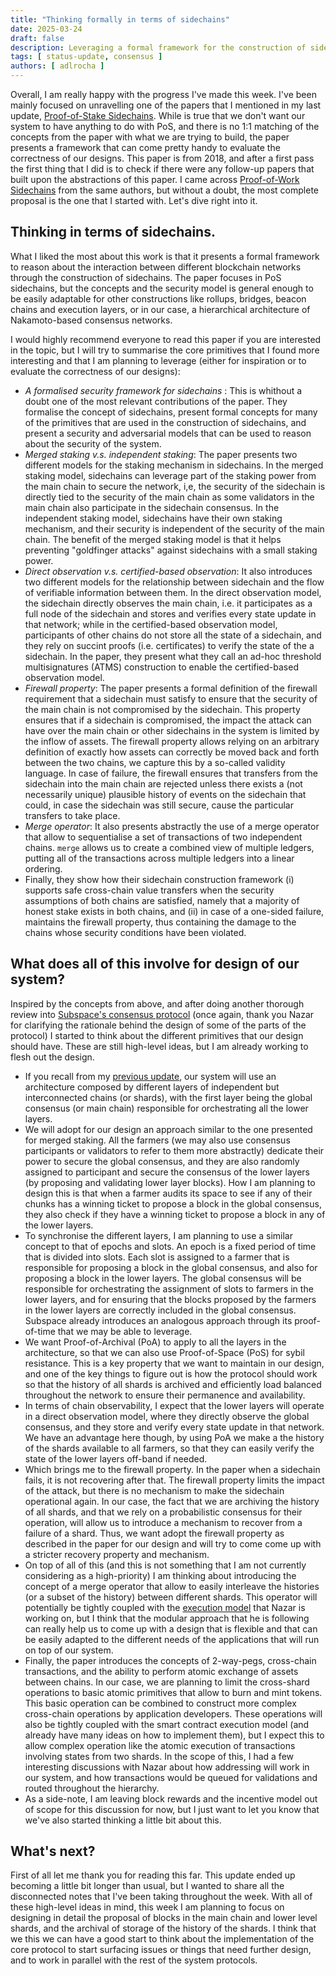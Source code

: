 ```yaml
---
title: "Thinking formally in terms of sidechains"
date: 2025-03-24
draft: false
description: Leveraging a formal framework for the construction of sidechains as a base for our design. 
tags: [ status-update, consensus ]
authors: [ adlrocha ]
---
```


Overall, I am really happy with the progress I've made this week. I've been mainly focused on unravelling one of the papers that I mentioned in my last update, [Proof-of-Stake Sidechains](https://eprint.iacr.org/2018/1239.pdf). While is true that we don't want our system to have anything to do with PoS, and there is no 1:1 matching of the concepts from the paper with what we are trying to build, the paper presents a framework that can come pretty handy to evaluate the correctness of our designs. This paper is from 2018, and after a first pass the first thing that I did is to check if there were any follow-up papers that built upon the abstractions of this paper. I came across [Proof-of-Work Sidechains](https://eprint.iacr.org/2018/1048.pdf) from the same authors, but without a doubt, the most complete proposal is the one that I started with. Let's dive right into it.

## Thinking in terms of sidechains.
What I liked the most about this work is that it presents a formal framework to reason about the interaction between different blockchain networks through the construction of sidechains. The paper focuses in PoS sidechains, but the concepts and the security model is general enough to be easily adaptable for other constructions like rollups, bridges, beacon chains and execution layers, or in our case, a hierarchical architecture of Nakamoto-based consensus networks.

I would highly recommend everyone to read this paper if you are interested in the topic, but I will try to summarise the core primitives that I found more interesting and that I am planning to leverage (either for inspiration or to evaluate the correctness of our designs):
- *A formalised security framework for sidechains*
: This is whithout a doubt one of the most relevant contributions of the paper. They formalise the concept of sidechains, present formal concepts for many of the primitives that are used in the construction of sidechains, and present a security and adversarial models that can be used to reason about the security of the system.
- *Merged staking v.s. independent staking*: The paper presents two different models for the staking mechanism in sidechains. In the merged staking model, sidechains can leverage part of the staking power from the main chain to secure the network, i,e, the security of the sidechain is directly tied to the security of the main chain as some validators in the main chain also participate in the sidechain consensus. In the independent staking model, sidechains have their own staking mechanism, and their security is independent of the security of the main chain. The benefit of the merged staking model is that it helps preventing "goldfinger attacks" against sidechains with a small staking power. 
- *Direct observation v.s. certified-based observation*: It also introduces two different models for the relationship between sidechain and the flow of verifiable information between them. In the direct observation model, the sidechain directly observes the main chain, i.e. it participates as a full node of the sidechain and stores and verifies every state update in that network; while in the certified-based observation model, participants of other chains do not store all the state of a sidechain, and they rely on succint proofs (i.e. certificates) to verify the state of the a sidechain. In the paper, they present what they call an ad-hoc threshold multisignatures (ATMS) construction to enable the certified-based observation model.
- *Firewall property*: The paper presents a formal definition of the firewall requirement that a sidechain must satisfy to ensure that the security of the main chain is not compromised by the sidechain. This property ensures that if a sidechain is compromised, the impact the attack can have over the main chain or other sidechains in the system is limited by the inflow of assets. The firewall property allows relying on an arbitrary definition of exactly how assets can correctly be moved back and forth between the two chains, we capture this by a so-called validity language. In case of failure, the firewall ensures that transfers from the sidechain into the main chain are rejected unless there exists a (not necessarily unique) plausible history of events on the sidechain that could, in case the sidechain
was still secure, cause the particular transfers to take place.
- *Merge operator*: It also presents abstractly the use of a merge operator that allow to sequentialise a set of transactions of two independent chains. `merge` allows us to create a combined view of multiple ledgers, putting all of the transactions across multiple ledgers into a linear ordering.
- Finally, they show how their sidechain construction framework (i) supports safe cross-chain value transfers when the security assumptions of both chains are satisfied, namely that a majority of honest stake exists in both chains, and (ii) in case of a one-sided failure, maintains the firewall property, thus containing the damage to the chains whose security conditions have been violated.


## What does all of this involve for design of our system?
Inspired by the concepts from above, and after doing another thorough review into [Subspace's consensus protocol](https://subspace.github.io/protocol-specs/docs/consensus/consensus_chain) (once again, thank you Nazar for clarifying the rationale behind the design of some of the parts of the protocol) I started to think about the different primitives that our design should have. These are still high-level ideas, but I am already working to flesh out the design.
- If you recall from my [previous update](./2025-03-16-architecture-to-scale.md), our system will use an architecture composed by different layers of independent but interconnected chains (or shards), with the first layer being the global consensus (or main chain) responsible for orchestrating all the lower layers.
- We will adopt for our design an approach similar to the one presented for merged staking. All the farmers (we may also use consensus participants or validators to refer to them more abstractly) dedicate their power to secure the global consensus, and they are also randomly assigned to participant and secure the consensus of the lower layers (by proposing and validating lower layer blocks). How I am planning to design this is that when a farmer audits its space to see if any of their chunks has a winning ticket to propose a block in the global consensus, they also check if they have a winning ticket to propose a block in any of the lower layers. 
- To synchronise the different layers, I am planning to use a similar concept to that of epochs and slots. An epoch is a fixed period of time that is divided into slots. Each slot is assigned to a farmer that is responsible for proposing a block in the global consensus, and also for proposing a block in the lower layers. The global consensus will be responsible for orchestrating the assignment of slots to farmers in the lower layers, and for ensuring that the blocks proposed by the farmers in the lower layers are correctly included in the global consensus. Subspace already introduces an analogous approach through its proof-of-time that we may be able to leverage.
- We want Proof-of-Archival (PoA) to apply to all the layers in the architecture, so that we can also use Proof-of-Space (PoS) for sybil resistance. This is a key property that we want to maintain in our design, and one of the key things to figure out is how the protocol should work so that the history of all shards is archived and efficiently load balanced throughout the network to ensure their permanence and availability.
- In terms of chain observability, I expect that the lower layers will operate in a direct observation model, where they directly observe the global consensus, and they store and verify every state update in that network. We have an advantage here though, by using PoA we make a the history of the shards available to all farmers, so that they can easily verify the state of the lower layers off-band if needed.
- Which brings me to the firewall property. In the paper when a sidechain fails, it is not recovering after that. The firewall property limits the impact of the attack, but there is no mechanism to make the sidechain operational again. In our case, the fact that we are archiving the history of all shards, and that we rely on a probabilistic consensus for their operation, will allow us to introduce a mechanism to recover from a failure of a shard. Thus, we want adopt the firewall property as described in the paper for our design and will try to come come up with a stricter recovery property and mechanism.
- On top of all of this (and this is not something that I am not currently considering as a high-priority) I am thinking about introducing the concept of a merge operator that allow to easily interleave the histories (or a subset of the history) between different shards. This operator will potentially be tightly coupled with the [execution model](https://abundance.build/book/Execution_environment/Contracts_overview.html) that Nazar is working on, but I think that the modular approach that he is following can really help us to come up with a design that is flexible and that can be easily adapted to the different needs of the applications that will run on top of our system.
- Finally, the paper introduces the concepts of 2-way-pegs, cross-chain transactions, and the ability to perform atomic exchange of assets between chains. In our case, we are planning to limit the cross-shard operations to basic atomic primitives that allow to burn and mint tokens. This basic operation can be combined to construct more complex cross-chain operations by application developers. These operations will also be tightly coupled with the smart contract execution model (and already have many ideas on how to implement them), but I expect this to allow complex operation like the atomic execution of transactions involving states from two shards. In the scope of this, I had a few interesting discussions with Nazar about how addressing will work in our system, and how transactions would be queued for validations and routed throughout the hierarchy. 
- As a side-note, I am leaving block rewards and the incentive model out of scope for this discussion for now, but I just want to let you know that we've also started thinking a little bit about this.

## What's next?
First of all let me thank you for reading this far. This update ended up becoming a little bit longer than usual, but I wanted to share all the disconnected notes that I've been taking throughout the week. With all of these high-level ideas in mind, this week I am planning to focus on designing in detail the proposal of blocks in the main chain and lower level shards, and the archival of storage of the history of the shards. I think that we this we can have a good start to think about the implementation of the core protocol to start surfacing issues or things that need further design, and to work in parallel with the rest of the system protocols.